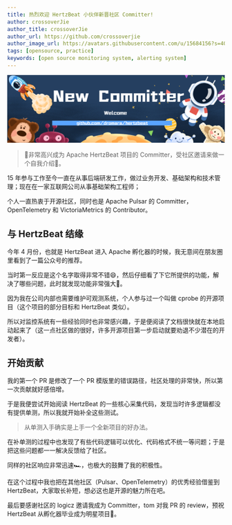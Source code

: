 ```yaml
---
title: 热烈欢迎 HertzBeat 小伙伴新晋社区 Committer!
author: crossoverJie
author_title: crossoverJie
author_url: https://github.com/crossoverjie
author_image_url: https://avatars.githubusercontent.com/u/15684156?s=400&v=4
tags: [opensource, practice]
keywords: [open source monitoring system, alerting system]
---
```


![hertzBeat](/img/blog/new-committer.png)

> 🎉非常高兴成为 Apache HertzBeat 项目的 Committer，受社区邀请来做一个自我介绍🥰。

15 年参与工作至今一直在从事后端研发工作，做过业务开发、基础架构和技术管理；现在在一家互联网公司从事基础架构工程师；

个人一直热衷于开源社区，同时也是 Apache Pulsar 的 Committer，OpenTelemetry 和 VictoriaMetrics 的 Contributor。

## 与 HertzBeat 结缘

今年 4 月份，也就是 HertzBeat 进入 Apache 孵化器的时候，我无意间在朋友圈里看到了一篇公众号的推荐。

当时第一反应是这个名字取得非常不错😄，然后仔细看了下它所提供的功能，解决了哪些问题，此时就发现功能非常强大💪。

因为我在公司内部也需要维护可观测系统，个人参与过一个叫做 cprobe 的开源项目（这个项目的部分目标和 HertzBeat 类似）。

所以对监控系统有一些经验同时也非常感兴趣，于是便阅读了文档很快就在本地启动起来了（这一点社区做的很好，许多开源项目第一步启动就要劝退不少潜在的开发者）。

## 开始贡献

我的第一个 PR 是修改了一个 PR 模版里的错误路径，社区处理的非常快，所以第一次贡献就好感倍增。

于是我便尝试开始阅读 HertzBeat 的一些核心采集代码，发现当时许多逻辑都没有提供单测，所以我就开始补全这些测试。

> 从单测入手确实是上手一个全新项目的好办法。

在补单测的过程中也发现了有些代码逻辑可以优化、代码格式不统一等问题；于是把这些问题都一一解决反馈给了社区。

同样的社区响应非常迅速🏎，也极大的鼓舞了我的积极性。

在这个过程中我也把在其他社区（Pulsar、OpenTelemetry）的优秀经验借鉴到 HertzBeat，大家取长补短，想必这也是开源的魅力所在吧。

最后要感谢社区的 logicz 邀请我成为 Committer，tom 对我 PR 的 review，预祝 HertzBeat 从孵化器毕业成为明星项目🎊。
